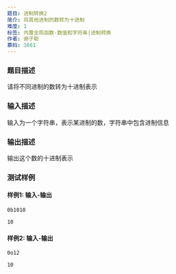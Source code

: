 ```yaml
---
题目: 进制转换2
简介: 将其他进制的数转为十进制
难度: 1
标签: 内置全局函数-数值和字符串|进制转换
作者: 谢子聪
慕码: 1661
---
```


### 题目描述

请将不同进制的数转为十进制表示

### 输入描述

输入为一个字符串，表示某进制的数，字符串中包含进制信息

### 输出描述

输出这个数的十进制表示

### 测试样例

#### 样例1: 输入-输出

```
0b1010
```

```
10
```

#### 样例2: 输入-输出

```
0o12
```

```
10
```

